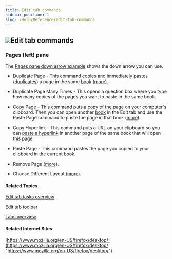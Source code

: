 ```yaml
---
title: Edit tab commands
sidebar_position: 1
slug: /Help/Reference/edit-tab-commands
---
```


## ![](/ref-docs-assets/images/User_Interface/Tabs/EditTab.png)Edit tab commands

### Pages (left) pane

The [Pages pane down arrow example](Pages_pane_down_arrow_example.md) shows the down arrow you can use.

-   Duplicate Page - This command copies and immediately pastes ([duplicates](../../Tasks/Edit_tasks/Duplicate_a_page.md)) a page in the same [book](../../Concepts/Book.md) ([more](../../Tasks/Edit_tasks/Duplicate_a_page.md)).
    
-   Duplicate Page Many Times - This opens a question box where you type how many copies of the pages you want to paste in the same book.
    
-   Copy Page - This command puts a [copy](../../Tasks/Edit_tasks/Copy_and_paste_a_page.md) of the page on your computer's clipboard. Then you can open another [book](../../Concepts/Book.md) in the Edit tab and use the Paste Page command to paste the page in that book ([more](../../Tasks/Edit_tasks/Copy_and_paste_a_page.md)).
    
-   Copy Hyperlink - This command puts a URL on your clipboard so you can [paste a hyperlink](../../Tasks/Edit_tasks/Copy_and_paste_internal_link.md) in another page of the same book that will open this page.
    
-   Paste Page - This command pastes the page you copied to your clipboard in the current book.
    

-   Remove Page ([more](../../Tasks/Edit_tasks/Remove_a_page.md)).
    
-   Choose Different Layout ([more](../../Tasks/Edit_tasks/Choose_Different_Layout.md)).
    

#### Related Topics

[Edit tab tasks overview](../../Tasks/Edit_tasks/Edit_tasks_overview.md)

[Edit tab toolbar](../Toolbar/Edit_tab_toolbar.md)

[Tabs overview](Tabs_overview.md)

#### Related Internet Sites

[https://www.mozilla.org/en-US/firefox/desktop/](https://www.mozilla.org/en-US/firefox/desktop/ "https://www.mozilla.org/en-US/firefox/desktop/")